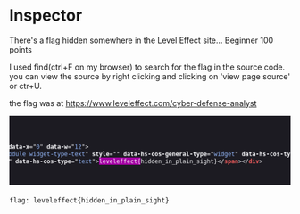 # Inspector 

There's a flag hidden somewhere in the Level Effect site...
Beginner 
100 points 

I used find(ctrl+F on my browser) to search for the flag in the source code. you can view the source by right clicking and clicking on 'view page source' or ctr+U.

the flag was at https://www.leveleffect.com/cyber-defense-analyst

![inspector flag](/images/inspector.png)

`flag: leveleffect{hidden_in_plain_sight}`
